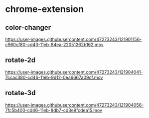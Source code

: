 # chrome-extension

## color-changer

https://user-images.githubusercontent.com/47273243/121901156-c960cf80-cd43-11eb-84ea-22051262b162.mov

## rotate-2d

https://user-images.githubusercontent.com/47273243/121904041-7ccac380-cd46-11eb-9d12-0ea6667a09cf.mov

## rotate-3d

https://user-images.githubusercontent.com/47273243/121904056-7fc5b400-cd46-11eb-8db7-cd3e9fcdea15.mov


